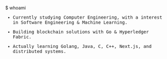 $ whoami

<samp>
  
  - Currently studying Computer Engineering, with a interest in Software Engineering & Machine Learning.
  
  - Building blockchain solutions with Go & Hyperledger Fabric.
  
  - Actually learning Golang, Java, C, C++, Next.js, and distributed systems.
  
</samp>

